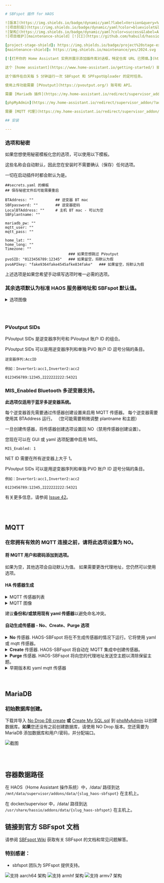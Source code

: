 ```yaml
---

# SBFspot 插件 for HAOS

![版本](https://img.shields.io/badge/dynamic/yaml?label=Version&query=%24.version&url=https%3A%2F%2Fraw.githubusercontent.com%2Fhabuild%2Fhassio-addons%2Fmain%2Fhaos-sbfspot%2Fconfig.yaml)
![项目阶段](https://img.shields.io/badge/dynamic/yaml?color=blueviolet&label=Project%20Stage&query=%24.stage&url=https%3A%2F%2Fraw.githubusercontent.com%2Fhabuild%2Fhassio-addons%2Fmain%2Fhaos-sbfspot%2Fconfig.yaml)
![架构](https://img.shields.io/badge/dynamic/yaml?color=success&label=Arch&query=%24.arch&url=https%3A%2F%2Fraw.githubusercontent.com%2Fhabuild%2Fhassio-addons%2Fmain%2Fhaos-sbfspot%2Fconfig.yaml)
![项目维护][maintenance-shield] [![CI](https://github.com/habuild/hassio-addons/actions/workflows/addon-ci.yaml/badge.svg)](https://github.com/habuild/hassio-addons/actions/workflows/addon-ci.yaml)

[project-stage-shield]: https://img.shields.io/badge/project%20stage-experimental-yellow.svg
[maintenance-shield]: https://img.shields.io/maintenance/yes/2024.svg

[![打开你的 Home Assistant 实例并展示添加插件库对话框，特定仓库 URL 已预填。](https://my.home-assistant.io/badges/supervisor_add_addon_repository.svg)](https://my.home-assistant.io/redirect/supervisor_add_addon_repository/?repository_url=https%3A%2F%2Fgithub.com%2Fhabuild%2Fhassio-addons)

这个 [home assistant](https://www.home-assistant.io/getting-started/) 插件提供了 **Bluetooth** 版本的 [![SBFspot](https://img.shields.io/badge/dynamic/json?color=blue&label=SBFspot&query=tag_name&suffix=%20latest&url=https%3A%2F%2Fgithub.com%2FSBFspot%2FSBFspot%2Freleases%2Flatest)](https://github.com/SBFspot/SBFspot/releases/latest)

这个插件在白天每 5 分钟运行一次 SBFspot 和 SPFspotUploader 的定时任务。

使用上传功能需要 [PVoutput](https://pvoutput.org/) 账号和 API。

需要 [Mariadb 插件](https://my.home-assistant.io/redirect/supervisor_addon/?addon=core_mariadb) 或类似 SQL 数据库来存储上传到 PVOutput 的数据。

[phpMyAdmin](https://my.home-assistant.io/redirect/supervisor_addon/?addon=a0d7b954_phpmyadmin&repository_url=https%3A%2F%2Fgithub.com%2Fhassio-addons%2Faddon-phpmyadmin) 是必需的，以创建数据库结构。

需要 [MQTT 代理](https://my.home-assistant.io/redirect/supervisor_addon/?addon=core_mosquitto) 将 MQTT 消息发送到 Home Assistant。

## 安装

---
```


### 选项和秘密

如果您想使用秘密模板化您的选项，可以使用以下模板。

这些名称会自动默认，因此您在安装时不需要确认（保存）任何选项。

一切在启动插件时都会默认为是。

```
##secrets.yaml 的模板
## 保存秘密文件后可能需要重启

BTAddress: ""          ## 逆变器 BT mac
SBFpassword: ""        ## 逆变器密码
LocalBTAddress: ""     # 主机 BT mac - 可以为空
SBFplantname: ""

mariadb_pw: ""
mqtt_user: ""
mqtt_pass: ""

home_lat: ""
home_long: ""
Timezone: ""
                             ### 如果您想跳过 PVoutput
pvoSID: "0123456789:12345"   ### 如果留空，将默认为假
pvoAPIkey: "fake9364fake4545afke834fake"   ### 如果留空，将默认为假
```

上述选项是如果您希望手动填写选项时唯一必需的选项。

### 其余选项默认为标准 HAOS 服务器地址和 SBFspot 默认值。

<details><summary> 选项图像 </summary>
<p>

![截图](https://raw.githubusercontent.com/habuild/hassio-addons/main/.images/UIoptions.PNG)

</p>
</details>

<br></br>

### PVoutput SIDs

PVoutput SIDs 是逆变器序列号和 PVoutput 账户 ID 的组合。

PVoutput SIDs 可以是用逆变器序列和单独 PVO 账户 ID 逗号分隔的条目。

```
逆变器序列:AccID

例如：Inverter1:acc1,Inverter2:acc2

0123456789:12345,2222222222:54321
```

### MIS_Enabled Bluetooth 多逆变器支持。

<b>此选项仅适用于蓝牙多逆变器系统。</b>

每个逆变器首先需要通过传感器创建设置来启用 MQTT 传感器。
每个逆变器需要使用其 BTAddress 运行。
（您可能需要稍微调整 plantname 和主题）

一旦创建传感器，将传感器创建选项设置回 NO（禁用传感器创建设置）。

您现在可以在 GUI 或 yaml 选项配置中启用 MIS。

```
MIS_Enabled: 1
```

NET ID 需要在所有逆变器上大于 1。

PVoutput SIDs 可以是用逆变器序列和单独 PVO 账户 ID 逗号分隔的条目。

```
例如：Inverter1:acc1,Inverter2:acc2

0123456789:12345,2222222222:54321
```

有关更多信息，请参阅 [Issue 42](https://github.com/habuild/hassio-addons/issues/42)。

<br></br>

## MQTT

### 在您拥有有效的 MQTT 连接之前，请将此选项设置为 NO。

#### 将 MQTT 用户和密码添加到选项。

如果为空，其他选项会自动默认为值。
如果需要更改代理地址，您仍然可以使用选项。

#### HA 传感器生成

<details><summary>MQTT 传感器列表</summary>
<p>

描述见 SBFspot 配置文件。

[MASTER SBFspot CFG](https://raw.githubusercontent.com/SBFspot/SBFspot/master/SBFspot/SBFspot.cfg)

- MQTT_Data 的默认传感器列表

```
PrgVersion,Plantname,Timestamp,SunRise,SunSet,InvSerial,InvName,InvTime,InvStatus,InvSwVer,InvClass,InvType,InvTemperature,EToday,ETotal,GridFreq,PACTot,PAC1,UAC1,IAC1,OperTm,FeedTm,PDCTot,UDC1,UDC2,IDC1,IDC2,PDC1,PDC2,BTSignal
```

- 当前可用的传感器列表

```
PrgVersion,Plantname,Timestamp,SunRise,SunSet,InvSerial,InvName,InvTime,InvStatus,InvSwVer,InvClass,InvType,InvTemperature,InvGridRelay,EToday,ETotal,GridFreq,PACTot,PAC1,PAC2,PAC3,UAC1,UAC2,UAC3,IAC1,IAC2,IAC3,OperTm,FeedTm,PDCTot,PDC1,PDC2,PDC,UDC1,UDC2,UDC,IDC1,IDC2,IDC,BTSignal,BatTmpVal,BatVol,BatAmp,BatChaStt,InvWakeupTm,InvSleepTm,MeteringWOut,MeteringWIn,MeteringWTot
```

</p>
</details>

<details><summary>MQTT 图像</summary>
<p>

![截图](https://raw.githubusercontent.com/habuild/hassio-addons/main/.images/mqttcap.PNG)

</p>
</details>

建议**备份和/或禁用现有 yaml 传感器**以避免命名冲突。

#### 自动生成传感器 - No、Create、Purge 选项

<details><summary><b>No</b> 传感器. HAOS-SBFspot 将在不生成传感器的情况下运行。它将使用 yaml 或 mqtt 传感器。 </summary>
<p>

- 如果您希望在能源仪表板上保留现有的 yaml 能源传感器，请使用此选项。

  您可以创建新传感器。您无法将新传感器转换为保留旧能源仪表值。

</p>
</details>

<details><summary><b>Create</b> 传感器. HAOS-SBFspot 将自动在 MQTT 集成中创建传感器。 </summary>
<p>

[MQTT 集成](https://www.home-assistant.io/integrations/mqtt)

建议**备份和/或禁用现有 yaml 传感器**以避免命名冲突。

在 HA 中，将新能源传感器更新为跟随旧能源传感器在能源仪表板上是不可能的。

    - 此选项将使用您的 plantname 和逆变器序列号创建主题

       - homeassistant/sensor/sbfspot_{*您的 plantname*}/sbf_spot{*您的逆变器序列*}{*传感器类型*}/config

       - homeassistant/sbfspot_{您的 plantname}/sbf_spot{您的逆变器序列} 是状态主题

</p>
</details>

<details><summary><b>Purge</b> 传感器. HAOS-SBFspot 将向您的代理地址发送空主题以清除保留主题。 </summary>
<p>

- 如果在创建和清除传感器之间更改主题，这将失败。
- 如果发生这种情况，您可以使用 MQTT explorer 或类似工具手动删除主题。

</p>
</details>

<details><summary> 早期版本和 yaml mqtt 传感器 </summary>
<p>

### 在 2022.9.1 之前

[haos-sbfspot_sensors.yaml](https://github.com/habuild/hassio-addons/blob/main/.images/sbfspot_sensors.yaml) 我使用软件包来包含这些 yaml 传感器。您需要更改为与您在插件配置选项中设置的 plant name 和 serial 相匹配。

**MQTT 选项参数** [配置选项](https://github.com/habuild/hassio-addons/blob/main/.images/Example_Config.yaml) MQTT 用户名和密码需要被硬编码到 **MQTT_PublisherArgs:**  **{host}**  **{topic}** 和 **{{message}}** 将从选项中获取。

**MQTT_PublisherArgs:** **'-h {host} -u Your_MQTT_Username -P Your_MQTT_password -t {topic} -m "{{message}}" -d -r'**

<i>发布者参数已被移除，以允许传感器的使用</i>

**-d** 是用于 MQTT 日志调试。这对于确认 MQTT 消息确实被发送是非常有帮助的。

**-r** 是用于保留消息。建议不要使用保留标志。

</p>
</details>
<br></br>

## MariaDB

### 初始数据库创建。

下载并导入 [No Drop DB create](https://github.com/habuild/hassio-addons/blob/main/.images/CreateMySQLDB_no_drop.sql) **或** [Create My SQL.sql](https://github.com/SBFspot/SBFspot/blob/master/SBFspot/CreateMySQLDB.sql) 到 [phpMyAdmin](https://github.com/hassio-addons/addon-phpmyadmin) 以创建数据库。**如果**您还没有之前创建数据库，请使用 NO Drop 版本。您还需要为 MariaDB 添加数据库和用户/密码，并分配端口。

![截图](https://raw.githubusercontent.com/habuild/hassio-addons/main/.images/MariaDB%20setup.PNG)

<br></br>

## 容器数据路径

在 HAOS（Home Assistant 操作系统）中，/data/ 路径到达 `/mnt/data/supervisor/addons/data/{slug_haos-sbfspot}` 在主机上。

在 docker/supervisor 中，/data/ 路径到达 `/usr/share/hassio/addons/data/{slug_haos-sbfspot}` 在主机上。

## **链接到官方 SBFspot 文档**

请参阅 [SBFspot Wiki](https://github.com/sbfspot/sbfspot/wiki) 获取有关 SBFspot 的文档和常见问题解答。

### **特别感谢：**

- sbfspot 团队为 SPFspot 提供支持。

![支持 aarch64 架构][aarch64-shield]
![支持 armhf 架构][armhf-shield]
![支持 armv7 架构][armv7-shield]

[aarch64-shield]: https://img.shields.io/badge/aarch64-yes-green.svg
[armhf-shield]: https://img.shields.io/badge/armhf-yes-green.svg
[armv7-shield]: https://img.shields.io/badge/armv7-yes-green.svg